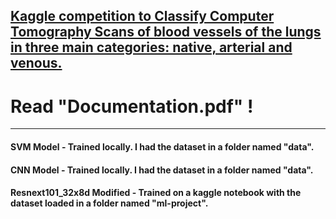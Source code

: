 ## [Kaggle competition to Classify Computer Tomography Scans of blood vessels of the lungs in three main categories: native, arterial and venous.](https://www.kaggle.com/c/ai-unibuc-23-31-2021)

# Read "Documentation.pdf" !

------

#### SVM Model - Trained locally. I had the dataset in a folder named "data".

#### CNN Model - Trained locally. I had the dataset in a folder named "data".

#### Resnext101_32x8d Modified - Trained on a kaggle notebook with the dataset loaded in a folder named "ml-project".
